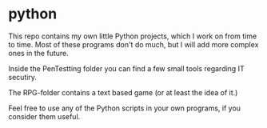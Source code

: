 # python
This repo contains my own little Python projects, which I work on from time to time.
Most of these programs don't do much, but I will add more complex ones in the future.

Inside the PenTestting folder you can find a few small tools regarding IT secutiry.

The RPG-folder contains a text based game (or at least the idea of it.)

Feel free to use any of the Python scripts in your own programs, if you consider them useful.